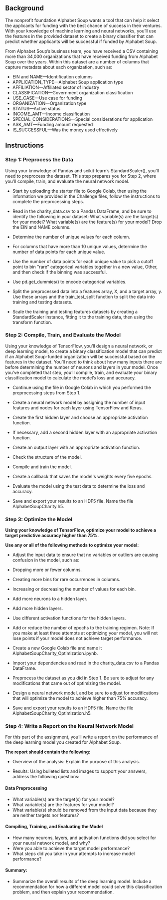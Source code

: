 ## Background
The nonprofit foundation Alphabet Soup wants a tool that can help it select the applicants for funding with the best chance of success in their ventures. With your knowledge of machine learning and neural networks, you’ll use the features in the provided dataset to create a binary classifier that can predict whether applicants will be successful if funded by Alphabet Soup.

From Alphabet Soup’s business team, you have received a CSV containing more than 34,000 organizations that have received funding from Alphabet Soup over the years. Within this dataset are a number of columns that capture metadata about each organization, such as:

- EIN and NAME—Identification columns
- APPLICATION_TYPE—Alphabet Soup application type
- AFFILIATION—Affiliated sector of industry
- CLASSIFICATION—Government organization classification
- USE_CASE—Use case for funding
- ORGANIZATION—Organization type
- STATUS—Active status
- INCOME_AMT—Income classification
- SPECIAL_CONSIDERATIONS—Special considerations for application
- ASK_AMT—Funding amount requested
- IS_SUCCESSFUL—Was the money used effectively


## Instructions
### Step 1: Preprocess the Data
Using your knowledge of Pandas and scikit-learn’s StandardScaler(), you’ll need to preprocess the dataset. This step prepares you for Step 2, where you'll compile, train, and evaluate the neural network model.

- Start by uploading the starter file to Google Colab, then using the information we provided in the Challenge files, follow the instructions to complete the preprocessing steps.

- Read in the charity_data.csv to a Pandas DataFrame, and be sure to identify the following in your dataset:
What variable(s) are the target(s) for your model?
What variable(s) are the feature(s) for your model?
Drop the EIN and NAME columns.

- Determine the number of unique values for each column.

- For columns that have more than 10 unique values, determine the number of data points for each unique value.

- Use the number of data points for each unique value to pick a cutoff point to bin "rare" categorical variables together in a new value, Other, and then check if the binning was successful.

- Use pd.get_dummies() to encode categorical variables.

- Split the preprocessed data into a features array, X, and a target array, y. Use these arrays and the train_test_split function to split the data into training and testing datasets.

- Scale the training and testing features datasets by creating a StandardScaler instance, fitting it to the training data, then using the transform function.

### Step 2: Compile, Train, and Evaluate the Model
Using your knowledge of TensorFlow, you’ll design a neural network, or deep learning model, to create a binary classification model that can predict if an Alphabet Soup-funded organization will be successful based on the features in the dataset. You’ll need to think about how many inputs there are before determining the number of neurons and layers in your model. Once you’ve completed that step, you’ll compile, train, and evaluate your binary classification model to calculate the model’s loss and accuracy.

- Continue using the file in Google Colab in which you performed the preprocessing steps from Step 1.

- Create a neural network model by assigning the number of input features and nodes for each layer using TensorFlow and Keras.

- Create the first hidden layer and choose an appropriate activation function.

- If necessary, add a second hidden layer with an appropriate activation function.

- Create an output layer with an appropriate activation function.

- Check the structure of the model.

- Compile and train the model.

- Create a callback that saves the model's weights every five epochs.

- Evaluate the model using the test data to determine the loss and accuracy.

- Save and export your results to an HDF5 file. Name the file AlphabetSoupCharity.h5.

### Step 3: Optimize the Model
**Using your knowledge of TensorFlow, optimize your model to achieve a target predictive accuracy higher than 75%.**

**Use any or all of the following methods to optimize your model:**

- Adjust the input data to ensure that no variables or outliers are causing confusion in the model, such as:
- Dropping more or fewer columns.
- Creating more bins for rare occurrences in columns.
- Increasing or decreasing the number of values for each bin.
- Add more neurons to a hidden layer.
- Add more hidden layers.
- Use different activation functions for the hidden layers.
- Add or reduce the number of epochs to the training regimen.
Note: If you make at least three attempts at optimizing your model, you will not lose points if your model does not achieve target performance.

- Create a new Google Colab file and name it AlphabetSoupCharity_Optimization.ipynb.

- Import your dependencies and read in the charity_data.csv to a Pandas DataFrame.

- Preprocess the dataset as you did in Step 1. Be sure to adjust for any modifications that came out of optimizing the model.

- Design a neural network model, and be sure to adjust for modifications that will optimize the model to achieve higher than 75% accuracy.

- Save and export your results to an HDF5 file. Name the file AlphabetSoupCharity_Optimization.h5.

### Step 4: Write a Report on the Neural Network Model
For this part of the assignment, you’ll write a report on the performance of the deep learning model you created for Alphabet Soup.

**The report should contain the following:**

- Overview of the analysis: Explain the purpose of this analysis.

- Results: Using bulleted lists and images to support your answers, address the following questions:

#### Data Preprocessing

- What variable(s) are the target(s) for your model?
- What variable(s) are the features for your model?
- What variable(s) should be removed from the input data because they are neither targets nor features?

#### Compiling, Training, and Evaluating the Model

- How many neurons, layers, and activation functions did you select for your neural network model, and why?
- Were you able to achieve the target model performance?
- What steps did you take in your attempts to increase model performance?

#### Summary: 
- Summarize the overall results of the deep learning model. Include a recommendation for how a different model could solve this classification problem, and then explain your recommendation.
